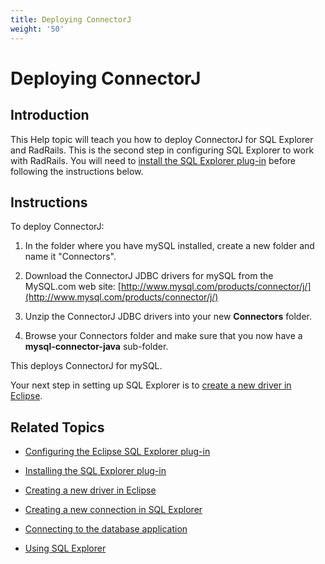 ```yaml
---
title: Deploying ConnectorJ
weight: '50'
---
```


# Deploying ConnectorJ

## Introduction

This Help topic will teach you how to deploy ConnectorJ for SQL Explorer and RadRails. This is the second step in configuring SQL Explorer to work with RadRails. You will need to [install the SQL Explorer plug-in](/guide/Axway_Appcelerator_Studio/Axway_Appcelerator_Studio_Guide/Customizing_Studio/3rd_Party_DB_Plugins/Installing_the_SQL_Explorer_plug-in/) before following the instructions below.

## Instructions

To deploy ConnectorJ:

1. In the folder where you have mySQL installed, create a new folder and name it "Connectors".

2. Download the ConnectorJ JDBC drivers for mySQL from the MySQL.com web site: [http://www.mysql.com/products/connector/j/](http://www.mysql.com/products/connector/j/)

3. Unzip the ConnectorJ JDBC drivers into your new **Connectors** folder.

4. Browse your Connectors folder and make sure that you now have a **mysql-connector-java** sub-folder.

This deploys ConnectorJ for mySQL.

Your next step in setting up SQL Explorer is to [create a new driver in Eclipse](/guide/Axway_Appcelerator_Studio/Axway_Appcelerator_Studio_Guide/Customizing_Studio/3rd_Party_DB_Plugins/Creating_a_new_driver_in_Eclipse/).

## Related Topics

* [Configuring the Eclipse SQL Explorer plug-in](/guide/Axway_Appcelerator_Studio/Axway_Appcelerator_Studio_Guide/Customizing_Studio/3rd_Party_DB_Plugins/Configuring_the_Eclipse_SQL_Explorer_plug-in/)

* [Installing the SQL Explorer plug-in](/guide/Axway_Appcelerator_Studio/Axway_Appcelerator_Studio_Guide/Customizing_Studio/3rd_Party_DB_Plugins/Installing_the_SQL_Explorer_plug-in/)

* [Creating a new driver in Eclipse](/guide/Axway_Appcelerator_Studio/Axway_Appcelerator_Studio_Guide/Customizing_Studio/3rd_Party_DB_Plugins/Creating_a_new_driver_in_Eclipse/)

* [Creating a new connection in SQL Explorer](/guide/Axway_Appcelerator_Studio/Axway_Appcelerator_Studio_Guide/Customizing_Studio/3rd_Party_DB_Plugins/Creating_a_new_connection_in_SQL_Explorer/)

* [Connecting to the database application](/guide/Axway_Appcelerator_Studio/Axway_Appcelerator_Studio_Guide/Customizing_Studio/3rd_Party_DB_Plugins/Connecting_to_the_database_application/)

* [Using SQL Explorer](/guide/Axway_Appcelerator_Studio/Axway_Appcelerator_Studio_Guide/Customizing_Studio/3rd_Party_DB_Plugins/Using_SQL_Explorer/)
